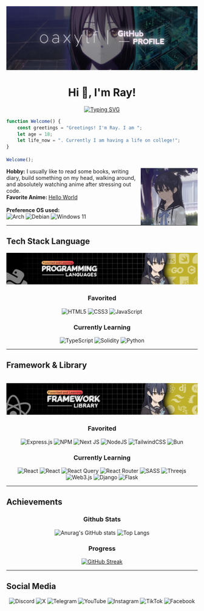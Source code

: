 <img src="./src/banner/Banner_Header.png">
<h1 align="center">Hi 👋, I'm Ray!</h1>

<div align="center">
<a href="https://git.io/typing-svg"><img src="https://readme-typing-svg.herokuapp.com?font=Fira+Code&duration=3000&pause=1500&center=true&vCenter=true&width=500&lines=Hello!+Konnichiwa!;I'm+a+Code+Enthusiast+from+Indonesia;Scroll+down+to+see+more+about+me!" alt="Typing SVG" /></a>
</div>

```js
function Welcome() {
    const greetings = "Greetings! I'm Ray. I am ";
    let age = 18;
    let life_now = ". Currently I am having a life on college!";
}

Welcome();
```
<div align="center">
  <img src="./src/photo/Profile_Photo.png" width="150" align="right">
</div>

<strong>Hobby:</strong> I usually like to read some books, writing diary, build something on my head, walking around, and absolutely watching anime after stressing out code. <br />
<strong>Favorite Anime: </strong>[Hello World](https://hello-world-2019.fandom.com/wiki/Hello_World_(Film))<br />
<br />
<strong>Preference OS used: </strong> <br />
![Arch](https://img.shields.io/badge/Arch%20Linux-1793D1?logo=arch-linux&logoColor=fff&style=for-the-badge) ![Debian](https://img.shields.io/badge/Debian-D70A53?style=for-the-badge&logo=debian&logoColor=white) ![Windows 11](https://img.shields.io/badge/Windows%2011-%230079d5.svg?style=for-the-badge&logo=Windows%2011&logoColor=white) <br />

---

<h2>Tech Stack Language</h2>
<img src="./src/banner/Programming_Language_Banner.png">
<h3 align="center">Favorited</h3>

<div align="center">

![HTML5](https://img.shields.io/badge/html5-%23E34F26.svg?style=for-the-badge&logo=html5&logoColor=white) ![CSS3](https://img.shields.io/badge/css3-%231572B6.svg?style=for-the-badge&logo=css3&logoColor=white) ![JavaScript](https://img.shields.io/badge/javascript-%23323330.svg?style=for-the-badge&logo=javascript&logoColor=%23F7DF1E) 
</div>

<h3 align="center">Currently Learning</h3>
<div align="center">

![TypeScript](https://img.shields.io/badge/typescript-%23007ACC.svg?style=for-the-badge&logo=typescript&logoColor=white) ![Solidity](https://img.shields.io/badge/Solidity-%23363636.svg?style=for-the-badge&logo=solidity&logoColor=white) ![Python](https://img.shields.io/badge/python-3670A0?style=for-the-badge&logo=python&logoColor=ffdd54) 

---

</div>

<h2>Framework & Library</h2> <br>
<img src="./src/banner/Framework_Banner.png">
<h3 align="center">Favorited</h3>

<div align="center">

![Express.js](https://img.shields.io/badge/express.js-%23404d59.svg?style=for-the-badge&logo=express&logoColor=%2361DAFB) ![NPM](https://img.shields.io/badge/NPM-%23CB3837.svg?style=for-the-badge&logo=npm&logoColor=white) ![Next JS](https://img.shields.io/badge/Next-black?style=for-the-badge&logo=next.js&logoColor=white) ![NodeJS](https://img.shields.io/badge/node.js-6DA55F?style=for-the-badge&logo=node.js&logoColor=white) ![TailwindCSS](https://img.shields.io/badge/tailwindcss-%2338B2AC.svg?style=for-the-badge&logo=tailwind-css&logoColor=white) ![Bun](https://img.shields.io/badge/Bun-%23000000.svg?style=for-the-badge&logo=bun&logoColor=white)
</div>

<h3 align="center">Currently Learning</h3>
<div align="center">

![React](https://img.shields.io/badge/react-%2320232a.svg?style=for-the-badge&logo=react&logoColor=%2361DAFB) ![React](https://img.shields.io/badge/react-%2320232a.svg?style=for-the-badge&logo=react&logoColor=%2361DAFB) ![React Query](https://img.shields.io/badge/-React%20Query-FF4154?style=for-the-badge&logo=react%20query&logoColor=white) ![React Router](https://img.shields.io/badge/React_Router-CA4245?style=for-the-badge&logo=react-router&logoColor=white) ![SASS](https://img.shields.io/badge/SASS-hotpink.svg?style=for-the-badge&logo=SASS&logoColor=white) ![Threejs](https://img.shields.io/badge/threejs-black?style=for-the-badge&logo=three.js&logoColor=white) ![Web3.js](https://img.shields.io/badge/web3.js-F16822?style=for-the-badge&logo=web3.js&logoColor=white) ![Django](https://img.shields.io/badge/django-%23092E20.svg?style=for-the-badge&logo=django&logoColor=white) ![Flask](https://img.shields.io/badge/flask-%23000.svg?style=for-the-badge&logo=flask&logoColor=white)

---

</div>

<h2>Achievements</h2>
<h3 align="center">Github Stats</h3>
<div align="center">

![Anurag's GitHub stats](https://github-readme-stats.vercel.app/api?username=oaxylf&show_icons=true&theme=maroongold) ![Top Langs](https://github-readme-stats.vercel.app/api/top-langs/?username=oaxylf&layout=compact&theme=maroongold) 

<h3 align="center">Progress</h3>

[![GitHub Streak](https://streak-stats.demolab.com/?user=oaxylf&theme=maroongold)](https://git.io/streak-stats)

---

</div>

<h2>Social Media</h2>
<div align="center">

![Discord](https://img.shields.io/badge/Discord-%235865F2.svg?style=for-the-badge&logo=discord&logoColor=white) ![X](https://img.shields.io/badge/X-%23000000.svg?style=for-the-badge&logo=X&logoColor=white) ![Telegram](https://img.shields.io/badge/Telegram-2CA5E0?style=for-the-badge&logo=telegram&logoColor=white) ![YouTube](https://img.shields.io/badge/YouTube-%23FF0000.svg?style=for-the-badge&logo=YouTube&logoColor=white) ![Instagram](https://img.shields.io/badge/Instagram-%23E4405F.svg?style=for-the-badge&logo=Instagram&logoColor=white) ![TikTok](https://img.shields.io/badge/TikTok-%23000000.svg?style=for-the-badge&logo=TikTok&logoColor=white) ![Facebook](https://img.shields.io/badge/Facebook-%231877F2.svg?style=for-the-badge&logo=Facebook&logoColor=white)

</div>
